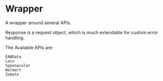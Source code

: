 # Wrapper

A wrapper around several APIs.

Response is a request object, which is much extendable for custom error handling.

The Available APIs are:

    EANData
    Locu
    Spoonacular
    Walmart
    Zomato
